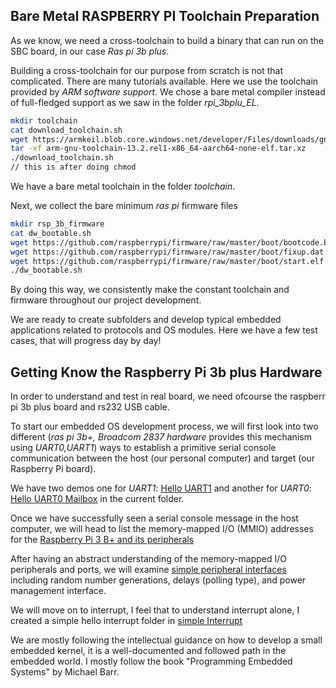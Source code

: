 ## Bare Metal RASPBERRY PI Toolchain Preparation


As we know, we need a cross-toolchain to build a binary that can run on the SBC board,
in our case *Ras pi 3b plus*.

Building a cross-toolchain for our purpose from scratch is not that complicated.
There are many tutorials available. Here we use the toolchain provided by *ARM software support*.
We chose a bare metal compiler instead of full-fledged support as we saw in the folder *rpi_3bplu_EL*.



```bash
mkdir toolchain
cat download_toolchain.sh
wget https://armkeil.blob.core.windows.net/developer/Files/downloads/gnu/13.2.rel1/binrel/arm-gnu-toolchain-13.2.rel1-x86_64-aarch64-none-elf.tar.xz
tar -xf arm-gnu-toolchain-13.2.rel1-x86_64-aarch64-none-elf.tar.xz
./download_toolchain.sh
// this is after doing chmod
```

We have a bare metal toolchain in the folder *toolchain*.

Next, we collect the bare minimum *ras pi* firmware files

```bash
mkdir rsp_3b_firmware
cat dw_bootable.sh
wget https://github.com/raspberrypi/firmware/raw/master/boot/bootcode.bin
wget https://github.com/raspberrypi/firmware/raw/master/boot/fixup.dat
wget https://github.com/raspberrypi/firmware/raw/master/boot/start.elf
./dw_bootable.sh
```

By doing this way, we consistently make the constant toolchain and firmware throughout our project development.

We are ready to create subfolders and develop typical embedded applications related to protocols and OS modules.
Here we have a few test cases, that will progress day by day!


## Getting Know the Raspberry Pi 3b plus Hardware

In order to understand and test in real board, we need ofcourse the raspberr pi 3b plus board and rs232 USB cable.

To start our embedded OS development process, we will first look into two different 
(*ras pi 3b+, Broadcom 2837 hardware* provides this mechanism using *UART0,UART1*)
ways to establish a primitive serial console communication between the host (our personal computer) 
and target (our Raspberry Pi board).


We have two demos one for *UART1*: <a href="https://github.com/abmajith/bare_metal_embedded_os/tree/main/rpi_3bplus_BM/helloUART" class="custom-link">Hello UART1</a>
and another for *UART0*: <a href="https://github.com/abmajith/bare_metal_embedded_os/tree/main/rpi_3bplus_BM/helloMAILBOXUART" class="custom-link">Hello UART0 Mailbox</a>
in the current folder. 

Once we have successfully seen a serial console message in the host computer,
we will head to list the memory-mapped I/O (MMIO) addresses for the 
<a href="https://github.com/abmajith/bare_metal_embedded_os/tree/main/rpi_3bplus_BM/rsp_3b_mmioPeripherals" class="custom-link">Raspberry Pi 3 B+ and its peripherals</a>

After having an abstract understanding of the memory-mapped I/O peripherals and ports, 
we will examine <a href="https://github.com/abmajith/bare_metal_embedded_os/tree/main/rpi_3bplus_BM/helloPeripheralSimplePartOne" class="custom-link">simple peripheral interfaces </a>
including random number generations, delays (polling type), 
and power management interface. 

We will move on to interrupt, I feel that to understand interrupt alone, I created a simple hello interrupt folder in 
<a href="https://github.com/abmajith/bare_metal_embedded_os/tree/main/rpi_3bplus_BM/simpleInterrupt" class="custom-link">simple Interrupt </a>

We are mostly following the intellectual guidance on how to develop a small embedded kernel, it is a well-documented and followed path in the embedded world.                                 I mostly follow the book "Programming Embedded Systems" by Michael Barr.

